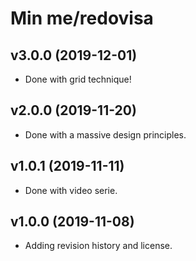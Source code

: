 Min me/redovisa
===================

v3.0.0 (2019-12-01)
----------------------

* Done with grid technique!



v2.0.0 (2019-11-20)
----------------------

* Done with a massive design principles.



v1.0.1 (2019-11-11)
----------------------

* Done with video serie.



v1.0.0 (2019-11-08)
----------------------

* Adding revision history and license.

